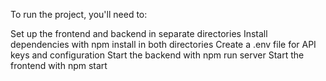 To run the project, you'll need to:

Set up the frontend and backend in separate directories
Install dependencies with npm install in both directories
Create a .env file for API keys and configuration
Start the backend with npm run server
Start the frontend with npm start
